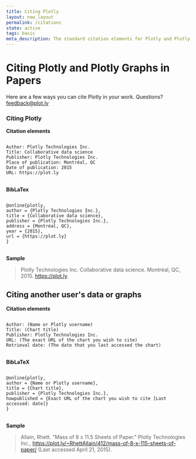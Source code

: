 ```yaml
---
title: Citing Plotly
layout: new_layout
permalink: /citations
state: active
tags: basic
meta_description: The standard citation elements for Plotly and Plotly graphs.
---
```



# Citing Plotly and Plotly Graphs in Papers

Here are a few ways you can cite Plotly in your work. Questions? <feedback@plot.ly>

### Citing Plotly

**Citation elements**

<pre><code style="width: 300px;">
Author: Plotly Technologies Inc.  
Title: Collaborative data science  
Publisher: Plotly Technologies Inc.  
Place of publication: Montréal, QC  
Date of publication: 2015  
URL: https://plot.ly  
</code>
</pre>

**BibLaTex**

<pre><code style="width: 300px;">
@online{plotly,
author = {Plotly Technologies Inc.},
title = {Collaborative data science},
publisher = {Plotly Technologies Inc.},
address = {Montréal, QC},
year = {2015},
url = {https://plot.ly}
}
</code>
</pre>

**Sample**

> Plotly Technologies Inc. Collaborative data science. Montréal, QC, 2015. https://plot.ly.

## Citing another user's data or graphs

**Citation elements**

<pre><code style="width: 450px;">
Author: (Name or Plotly username)
Title: (Chart title)
Publisher: Plotly Technologies Inc.
URL: (The exact URL of the chart you wish to cite)
Retrieval date: (The date that you last accessed the chart)
</code>
</pre>

**BibLaTeX**

<pre><code style="width: 600px;">
@online{plotly,
author = {Name or Plotly username},
title = {Chart title},
publisher = {Plotly Technologies Inc.},
howpublished = {Exact URL of the chart you wish to cite [Last accessed: date]}
}
</code>
</pre>

**Sample**

> Allain, Rhett. "Mass of 8 x 11.5 Sheets of Paper." Plotly Technologies Inc., https://plot.ly/~RhettAllain/412/mass-of-8-x-115-sheets-of-paper/ (Last accessed April 21, 2015).

